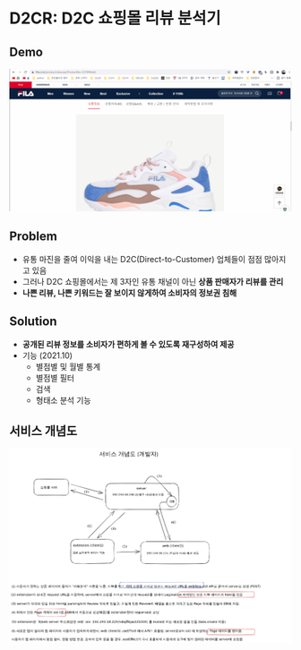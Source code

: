 # D2CR: D2C 쇼핑몰 리뷰 분석기

## Demo

![demo.gif](pictures/demo.gif)

## Problem

- 유통 마진을 줄여 이익을 내는 D2C(Direct-to-Customer) 업체들이 점점 많아지고 있음
- 그러나 D2C 쇼핑몰에서는 제 3자인 유통 채널이 아닌 **상품 판매자가 리뷰를 관리**
- **나쁜 리뷰, 나쁜 키워드는 잘 보이지 않게하여 소비자의 정보권 침해**

## Solution

- **공개된 리뷰 정보를 소비자가 편하게 볼 수 있도록 재구성하여 제공**
- 기능 (2021.10)
    - 별점별 및 월별 통계
    - 별점별 필터
    - 검색
    - 형태소 분석 기능

## 서비스 개념도

![service-figure.png](pictures/service-figure.png)